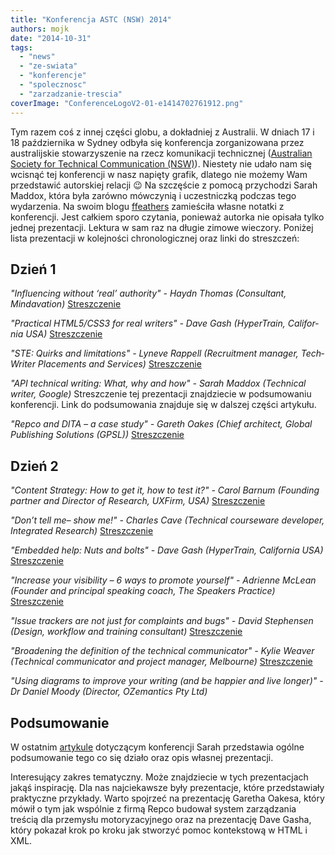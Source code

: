 ```yaml
---
title: "Konferencja ASTC (NSW) 2014"
authors: mojk
date: "2014-10-31"
tags:
  - "news"
  - "ze-swiata"
  - "konferencje"
  - "spolecznosc"
  - "zarzadzanie-trescia"
coverImage: "ConferenceLogoV2-01-e1414702761912.png"
---
```


Tym razem coś z innej części globu, a dokładniej z Australii. W dniach 17 i 18
października w Sydney odbyła się konferencja zorganizowana przez australijskie
stowarzyszenie na rzecz komunikacji technicznej
([Australian Society for Technical Communication (NSW)](http://astcnsw.org.au/)).
Niestety nie udało nam się wcisnąć tej konferencji w nasz napięty grafik,
dlatego nie możemy Wam przedstawić autorskiej relacji 😉 Na szczęście z
pomocą przychodzi Sarah Maddox, która była zarówno mówczynią i uczestniczką
podczas tego wydarzenia. Na swoim blogu
[ffeathers](http://ffeathers.wordpress.com/) zamieściła własne notatki z
konferencji. Jest całkiem sporo czytania, ponieważ autorka nie opisała tylko
jednej prezentacji. Lektura w sam raz na długie zimowe wieczory. Poniżej lista
prezentacji w kolejności chronologicznej oraz linki do streszczeń:

## Dzień 1

_"Influ­enc­ing with­out ‘real’ author­ity" - Haydn Thomas (Con­sul­tant,
Mindavation)_
[Streszczenie](http://ffeathers.wordpress.com/2014/10/17/influencing-without-real-authority-at-astc-nsw-2014/)

_"Prac­ti­cal HTML5/CSS3 for real writ­ers" - Dave Gash (Hyper­Train,
Cal­i­for­nia USA)_
[Streszczenie](http://ffeathers.wordpress.com/2014/10/17/practical-html5-and-css3-for-real-writers-at-astc-nsw-2014/)

_"STE: Quirks and lim­i­ta­tions" - Lyn­eve Rap­pell (Recruit­ment man­ager,
Tech­Writer Place­ments and Services)_
[Streszczenie](http://ffeathers.wordpress.com/2014/10/17/ste-quirks-and-limitations-at-astc-nsw-2014/)

_"API tech­ni­cal writ­ing: What, why and how" - Sarah Mad­dox (Tech­ni­cal
writer, Google)_ Streszczenie tej prezentacji znajdziecie w podsumowaniu
konferencji. Link do podsumowania znajduje się w dalszej części artykułu.

_"Repco and DITA – a case study" - Gareth Oakes (Chief archi­tect, Global
Pub­lish­ing Solu­tions (GPSL))_
[Streszczenie](http://ffeathers.wordpress.com/2014/10/17/repco-and-dita-at-astc-nsw-2014/)

## Dzień 2

_"Con­tent Strat­egy: How to get it, how to test it?" - Carol Bar­num (Found­ing
part­ner and Direc­tor of Research, UXFirm, USA)_
[Streszczenie](http://ffeathers.wordpress.com/2014/10/18/con%c2%adtent-strat%c2%adegy-getting-it-and-testing-it-at/)

_"Don’t tell me– show me!" - Charles Cave (Tech­ni­cal course­ware devel­oper,
Inte­grated Research)_
[Streszczenie](http://ffeathers.wordpress.com/2014/10/18/videos-and-screencasts-in-technical-communication-at-astc-nsw-2014/)

_"Embed­ded help: Nuts and bolts" - Dave Gash (Hyper­Train, Cal­i­for­nia USA)_
[Streszczenie](http://ffeathers.wordpress.com/2014/10/18/embedded-help-at-astc-nsw-2014/)

_"Increase your vis­i­bil­ity – 6 ways to pro­mote your­self" - Adri­enne McLean
(Founder and prin­ci­pal speak­ing coach, The Speak­ers Practice)_
[Streszczenie](http://ffeathers.wordpress.com/2014/10/18/increasing-your-visibility-at-astc-nsw-2014/)

_"Issue track­ers are not just for com­plaints and bugs" - David Stephensen
(Design, work­flow and train­ing consultant)_
[Streszczenie](http://ffeathers.wordpress.com/2014/10/18/issue-trackers-at-astc-nsw-2014/)

_"Broad­en­ing the def­i­n­i­tion of the tech­ni­cal com­mu­ni­ca­tor" - Kylie
Weaver (Tech­ni­cal com­mu­ni­ca­tor and project man­ager, Melbourne)_
[Streszczenie](http://ffeathers.wordpress.com/2014/10/18/broadening-the-definition-of-technical-communicator-at-astc-nsw-2014/)

_"Using dia­grams to improve your writ­ing (and be hap­pier and live longer)" -
Dr Daniel Moody (Direc­tor, OZe­man­tics Pty Ltd)_

## Podsumowanie

W ostatnim
[artykule](http://ffeathers.wordpress.com/2014/10/19/astc-nsw-conference-2014-wrapup/)
dotyczącym konferencji Sarah przedstawia ogólne podsumowanie tego co się działo
oraz opis własnej prezentacji.

Interesujący zakres tematyczny. Może znajdziecie w tych prezentacjach jakąś
inspirację. Dla nas najciekawsze były prezentacje, które przedstawiały
praktyczne przykłady. Warto spojrzeć na prezentację Garetha Oakesa, który mówił
o tym jak wspólnie z firmą Repco budował system zarządzania treścią dla
przemysłu motoryzacyjnego oraz na prezentację Dave Gasha, który pokazał krok po
kroku jak stworzyć pomoc kontekstową w HTML i XML.
